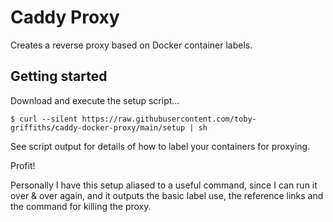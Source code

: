 # Caddy Proxy

Creates a reverse proxy based on Docker container labels.

## Getting started

Download and execute the setup script… 

```
$ curl --silent https://raw.githubusercontent.com/toby-griffiths/caddy-docker-proxy/main/setup | sh
```

See script output for details of how to label your containers for proxying.

Profit!

Personally I have this setup aliased to a useful command, since I can run it
over & over again, and it outputs the basic label use, the reference links and
the command for killing the proxy.
